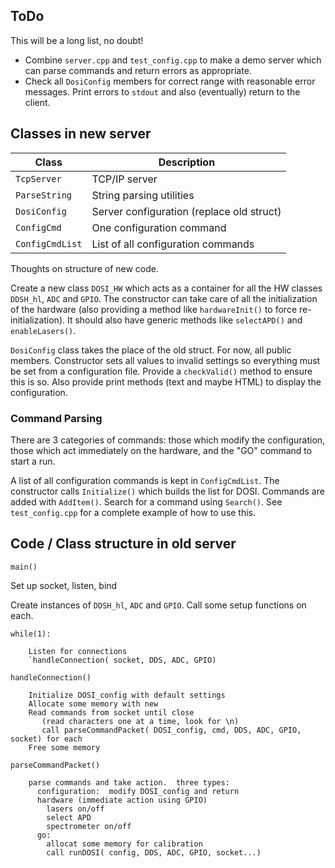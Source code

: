 ## ToDo

This will be a long list, no doubt!

* Combine `server.cpp` and `test_config.cpp` to make a demo server
  which can parse commands and return errors as appropriate.
* Check all `DosiConfig` members for correct range with reasonable
error messages.  Print errors to `stdout` and also (eventually) return
to the client.

## Classes in new server

| Class           | Description                               |
|-----------------|-------------------------------------------|
| `TcpServer`     | TCP/IP server                             |
| `ParseString`   | String parsing utilities                  |
| `DosiConfig`    | Server configuration (replace old struct) |
| `ConfigCmd`     | One configuration command                 |
| `ConfigCmdList` | List of all configuration commands        |

Thoughts on structure of new code.

Create a new class `DOSI_HW` which acts as a container for all the HW
classes `DDSH_hl`, `ADC` and `GPIO`.  The constructor can take care of
all the initialization of the hardware (also providing a method like
`hardwareInit()` to force re-initialization).  It should also have
generic methods like `selectAPD()` and `enableLasers()`.

`DosiConfig` class takes the place of the old struct.  For now, all
public members.  Constructor sets all values to invalid settings so
everything must be set from a configuration file.  Provide a
`checkValid()` method to ensure this is so.  Also provide print
methods (text and maybe HTML) to display the configuration.

### Command Parsing

There are 3 categories of commands:  those which modify the
configuration, those which act immediately on the hardware, and the
"GO" command to start a run.

A list of all configuration commands is kept in `ConfigCmdList`.
The constructor calls `Initialize()` which builds the list for DOSI.
Commands are added with `AddItem()`.  Search for a command using
`Search()`.  See `test_config.cpp` for a complete example of how to
use this.

## Code / Class structure in old server

`main()`

Set up socket, listen, bind

Create instances of `DDSH_hl`, `ADC` and `GPIO`.  Call some setup functions on each.

`while(1):`

        Listen for connections
        `handleConnection( socket, DDS, ADC, GPIO)

`handleConnection()`

        Initialize DOSI_config with default settings
		Allocate some memory with new
		Read commands from socket until close
		   (read characters one at a time, look for \n)
	       call parseCommandPacket( DOSI_config, cmd, DDS, ADC, GPIO, socket) for each
		Free some memory

`parseCommandPacket()`

        parse commands and take action.  three types:
          configuration:  modify DOSI_config and return
          hardware (immediate action using GPIO)
            lasers on/off
            select APD
			spectrometer on/off
          go:  
            allocat some memory for calibration
            call runDOSI( config, DDS, ADC, GPIO, socket...)
            
